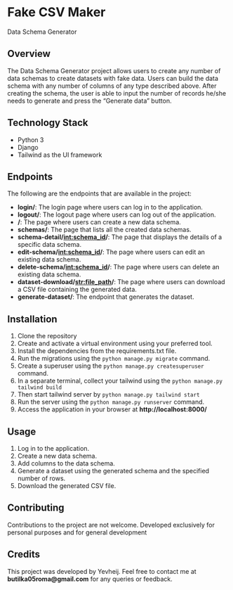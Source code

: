# Fake CSV Maker
Data Schema Generator

## Overview
The Data Schema Generator project allows users to create any number of data schemas to create datasets with fake data. Users can build the data schema with any number of columns of any type described above. After creating the schema, the user is able to input the number of records he/she needs to generate and press the “Generate data” button.

## Technology Stack
- Python 3
- Django
- Tailwind as the UI framework
## Endpoints
The following are the endpoints that are available in the project:

- **login/**: The login page where users can log in to the application.
- **logout/**: The logout page where users can log out of the application.
- **/**: The page where users can create a new data schema.
- **schemas/**: The page that lists all the created data schemas.
- **schema-detail/<int:schema_id>/**: The page that displays the details of a specific data schema.
- **edit-schema/<int:schema_id>/**: The page where users can edit an existing data schema.
- **delete-schema/<int:schema_id>/**: The page where users can delete an existing data schema.
- **dataset-download/<str:file_path>/**: The page where users can download a CSV file containing the generated data.
- **generate-dataset/**: The endpoint that generates the dataset.

## Installation
1. Clone the repository
2. Create and activate a virtual environment using your preferred tool.
3. Install the dependencies from the requirements.txt file.
4. Run the migrations using the ```python manage.py migrate``` command.
5. Create a superuser using the ```python manage.py createsuperuser``` command.
6. In a separate terminal, collect your tailwind using the ```python manage.py tailwind build```
7. Then start tailwind server by ```python manage.py tailwind start```
8. Run the server using the ```python manage.py runserver``` command.
9. Access the application in your browser at **http://localhost:8000/**

## Usage
1. Log in to the application.
2. Create a new data schema.
3. Add columns to the data schema.
4. Generate a dataset using the generated schema and the specified number of rows.
5. Download the generated CSV file.

## Contributing
Contributions to the project are not welcome. Developed exclusively for personal purposes and for general development

## Credits
This project was developed by Yevheij. Feel free to contact me at __butilka05roma@gmail.com__ for any queries or feedback.
